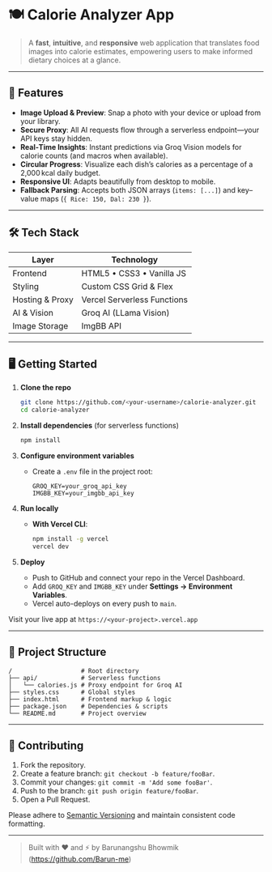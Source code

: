 # 🍽️ Calorie Analyzer App

> A **fast**, **intuitive**, and **responsive** web application that translates food images into calorie estimates, empowering users to make informed dietary choices at a glance.

---

## 🚀 Features

* **Image Upload & Preview**: Snap a photo with your device or upload from your library.
* **Secure Proxy**: All AI requests flow through a serverless endpoint—your API keys stay hidden.
* **Real‑Time Insights**: Instant predictions via Groq Vision models for calorie counts (and macros when available).
* **Circular Progress**: Visualize each dish’s calories as a percentage of a 2,000 kcal daily budget.
* **Responsive UI**: Adapts beautifully from desktop to mobile.
* **Fallback Parsing**: Accepts both JSON arrays (`items: [...]`) and key–value maps (`{ Rice: 150, Dal: 230 }`).

---

## 🛠️ Tech Stack

| Layer           | Technology                  |
| --------------- | --------------------------- |
| Frontend        | HTML5 • CSS3 • Vanilla JS   |
| Styling         | Custom CSS Grid & Flex      |
| Hosting & Proxy | Vercel Serverless Functions |
| AI & Vision     | Groq AI (LLama Vision)      |
| Image Storage   | ImgBB API                   |

---

## 🖥️ Getting Started

1. **Clone the repo**

   ```bash
   git clone https://github.com/<your-username>/calorie-analyzer.git
   cd calorie-analyzer
   ```

2. **Install dependencies** (for serverless functions)

   ```bash
   npm install
   ```

3. **Configure environment variables**

   * Create a `.env` file in the project root:

     ```dotenv
     GROQ_KEY=your_groq_api_key
     IMGBB_KEY=your_imgbb_api_key
     ```

4. **Run locally**

   * **With Vercel CLI**:

     ```bash
     npm install -g vercel
     vercel dev
     ```

5. **Deploy**

   * Push to GitHub and connect your repo in the Vercel Dashboard.
   * Add `GROQ_KEY` and `IMGBB_KEY` under **Settings → Environment Variables**.
   * Vercel auto-deploys on every push to `main`.

Visit your live app at `https://<your‑project>.vercel.app`

---

## 📂 Project Structure

```
/                   # Root directory
├── api/            # Serverless functions
│   └── calories.js # Proxy endpoint for Groq AI
├── styles.css      # Global styles
├── index.html      # Frontend markup & logic
├── package.json    # Dependencies & scripts
└── README.md       # Project overview
```

---

## 🤝 Contributing

1. Fork the repository.
2. Create a feature branch: `git checkout -b feature/fooBar`.
3. Commit your changes: `git commit -m 'Add some fooBar'`.
4. Push to the branch: `git push origin feature/fooBar`.
5. Open a Pull Request.

Please adhere to [Semantic Versioning](https://semver.org/) and maintain consistent code formatting.

---

> Built with ❤️ and ⚡ by Barunangshu Bhowmik (https://github.com/Barun-me)
